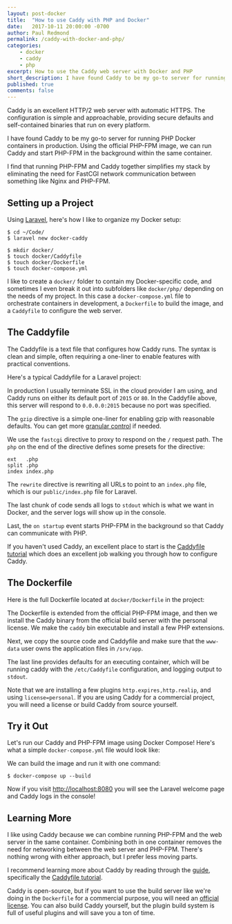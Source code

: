 ```yaml
---
layout: post-docker
title:  "How to use Caddy with PHP and Docker"
date:   2017-10-11 20:00:00 -0700
author: Paul Redmond
permalink: /caddy-with-docker-and-php/
categories:
    - docker
    - caddy
    - php
excerpt: How to use the Caddy web server with Docker and PHP
short_description: I have found Caddy to be my go-to server for running PHP Docker containers in production. Using the official PHP-FPM image, we can run Caddy and start PHP-FPM in the background within the same container.
published: true
comments: false
---
```


Caddy is an excellent HTTP/2 web server with automatic HTTPS. The configuration is simple and approachable, providing secure defaults and self-contained binaries that run on every platform.

I have found Caddy to be my go-to server for running PHP Docker containers in production. Using the official PHP-FPM image, we can run Caddy and start PHP-FPM in the background within the same container.

I find that running PHP-FPM and Caddy together simplifies my stack by eliminating the need for FastCGI network communication between something like Nginx and PHP-FPM. 

## Setting up a Project

Using [Laravel](https://laravel.com/), here's how I like to organize my Docker setup:

```
$ cd ~/Code/
$ laravel new docker-caddy

$ mkdir docker/
$ touch docker/Caddyfile
$ touch docker/Dockerfile
$ touch docker-compose.yml
```

I like to create a `docker/` folder to contain my Docker-specific code, and sometimes I even break it out into subfolders like `docker/php/` depending on the needs of my project. In this case a `docker-compose.yml` file to orchestrate containers in development, a `Dockerfile` to build the image, and a `Caddyfile` to configure the web server. 

## The Caddyfile

The Caddyfile is a text file that configures how Caddy runs. The syntax is clean and simple, often requiring a one-liner to enable features with practical conventions.

Here's a typical Caddyfile for a Laravel project:

<script src="https://gist.github.com/paulredmond/d406b956babfc6ec560a633adc3a9571.js"></script>

In production I usually terminate SSL in the cloud provider I am using, and Caddy runs on either its default port of `2015` or `80`. In the Caddyfile above, this server will respond to `0.0.0.0:2015` because no port was specified.

The `gzip` directive is a simple one-liner for enabling gzip with reasonable defaults. You can get more [granular control](https://caddyserver.com/docs/gzip#examples) if needed.

We use the `fastcgi` directive to proxy to respond on the `/` request path.  The `php` on the end of the directive defines some presets for the directive:

```
ext   .php
split .php
index index.php
```

The `rewrite` directive is rewriting all URLs to point to an `index.php` file, which is our `public/index.php` file for Laravel.

The last chunk of code sends all logs to `stdout` which is what we want in Docker, and the server logs will show up in the console.

Last, the `on startup` event starts PHP-FPM in the background so that Caddy can communicate with PHP.

If you haven't used Caddy, an excellent place to start is the [Caddyfile tutorial](https://caddyserver.com/tutorial/caddyfile) which does an excellent job walking you through how to configure  Caddy.

## The Dockerfile

Here is the full Dockerfile located at `docker/Dockerfile` in the project:

<script src="https://gist.github.com/paulredmond/bd28128b8d6684c527e8ed70aedc8e93.js"></script>

The Dockerfile is extended from the official PHP-FPM image, and then we install the Caddy binary from the official build server with the personal license. We make the `caddy` bin executable and install a few PHP extensions.

Next, we copy the source code and Caddyfile and make sure that the `www-data` user owns the application files in `/srv/app`.

The last line provides defaults for an executing container, which will be running caddy with the `/etc/Caddyfile` configuration, and logging output to `stdout`.

Note that we are installing a few plugins `http.expires,http.realip`, and using `license=personal`. If you are using Caddy for a commercial project, you will need a license or build Caddy from source yourself.

## Try it Out

Let's run our Caddy and PHP-FPM image using Docker Compose! Here's what a simple `docker-compose.yml` file would look like:

<script src="https://gist.github.com/paulredmond/5bab25fa7c182df16f19cceb838adc68.js"></script>

We can build the image and run it with one command:

```
$ docker-compose up --build
```

Now if you visit [http://localhost:8080](http://localhost:8080) you will see the Laravel welcome page and Caddy logs in the console!

## Learning More

I like using Caddy because we can combine running PHP-FPM and the web server in the same container. Combining both in one container removes the need for networking between the web server and PHP-FPM. There's nothing wrong with either approach, but I prefer less moving parts.

I recommend learning more about Caddy by reading through the [guide](https://caddyserver.com/tutorial), specifically the [Caddyfile tutorial](https://caddyserver.com/tutorial/caddyfile).

Caddy is open-source, but if you want to use the build server like we're doing in the `Dockerfile` for a commercial purpose, you will need an [official license](https://caddyserver.com/products/licenses). You can also build Caddy yourself, but the plugin build system is full of useful plugins and will save you a ton of time.
